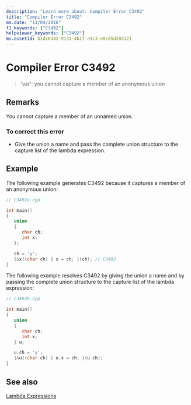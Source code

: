 ```yaml
---
description: "Learn more about: Compiler Error C3492"
title: "Compiler Error C3492"
ms.date: "11/04/2016"
f1_keywords: ["C3492"]
helpviewer_keywords: ["C3492"]
ms.assetid: b1dc6342-9133-4b1f-a9c3-e8c65d20d121
---
```

# Compiler Error C3492

> 'var': you cannot capture a member of an anonymous union

## Remarks

You cannot capture a member of an unnamed union.

### To correct this error

- Give the union a name and pass the complete union structure to the capture list of the lambda expression.

## Example

The following example generates C3492 because it captures a member of an anonymous union:

```cpp
// C3492a.cpp

int main()
{
   union
   {
      char ch;
      int x;
   };

   ch = 'y';
   [&x](char ch) { x = ch; }(ch); // C3492
}
```

The following example resolves C3492 by giving the union a name and by passing the complete union structure to the capture list of the lambda expression:

```cpp
// C3492b.cpp

int main()
{
   union
   {
      char ch;
      int x;
   } u;

   u.ch = 'y';
   [&u](char ch) { u.x = ch; }(u.ch);
}
```

## See also

[Lambda Expressions](../../cpp/lambda-expressions-in-cpp.md)
